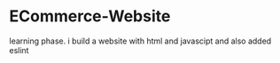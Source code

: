 # ECommerce-Website
learning phase. i build a website with html and javascipt and also added eslint
